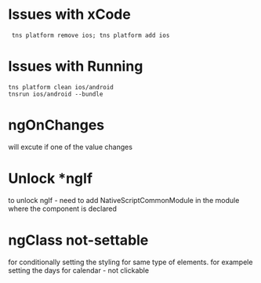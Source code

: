 # Issues with xCode
```
 tns platform remove ios; tns platform add ios
 ```


# Issues with Running
```
tns platform clean ios/android
tnsrun ios/android --bundle
```
# ngOnChanges
will excute if one of the value changes

# Unlock *ngIf 
to unlock ngIf - need to add NativeScriptCommonModule in the module where the component is declared

# ngClass  not-settable
for conditionally setting the styling for same type of elements. for exampele setting the days for calendar - not clickable
